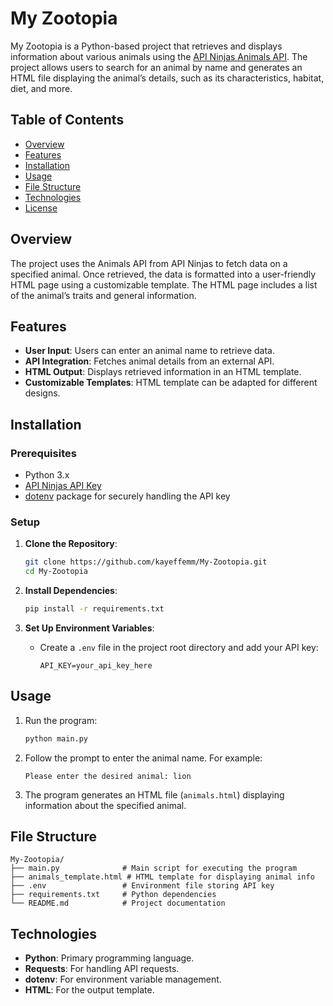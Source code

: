 
# My Zootopia

My Zootopia is a Python-based project that retrieves and displays information about various animals using the [API Ninjas Animals API](https://api-ninjas.com/api/animals). The project allows users to search for an animal by name and generates an HTML file displaying the animal’s details, such as its characteristics, habitat, diet, and more.

## Table of Contents
- [Overview](#overview)
- [Features](#features)
- [Installation](#installation)
- [Usage](#usage)
- [File Structure](#file-structure)
- [Technologies](#technologies)
- [License](#license)

## Overview

The project uses the Animals API from API Ninjas to fetch data on a specified animal. Once retrieved, the data is formatted into a user-friendly HTML page using a customizable template. The HTML page includes a list of the animal’s traits and general information.

## Features
- **User Input**: Users can enter an animal name to retrieve data.
- **API Integration**: Fetches animal details from an external API.
- **HTML Output**: Displays retrieved information in an HTML template.
- **Customizable Templates**: HTML template can be adapted for different designs.

## Installation

### Prerequisites
- Python 3.x
- [API Ninjas API Key](https://api-ninjas.com/signup)
- [dotenv](https://pypi.org/project/python-dotenv/) package for securely handling the API key

### Setup
1. **Clone the Repository**:
   ```bash
   git clone https://github.com/kayeffemm/My-Zootopia.git
   cd My-Zootopia
   ```

2. **Install Dependencies**:
   ```bash
   pip install -r requirements.txt
   ```

3. **Set Up Environment Variables**:
   - Create a `.env` file in the project root directory and add your API key:
     ```plaintext
     API_KEY=your_api_key_here
     ```

## Usage

1. Run the program:
   ```bash
   python main.py
   ```

2. Follow the prompt to enter the animal name. For example:
   ```
   Please enter the desired animal: lion
   ```

3. The program generates an HTML file (`animals.html`) displaying information about the specified animal.

## File Structure

```plaintext
My-Zootopia/
├── main.py              # Main script for executing the program
├── animals_template.html # HTML template for displaying animal info
├── .env                 # Environment file storing API key
├── requirements.txt     # Python dependencies
└── README.md            # Project documentation
```

## Technologies
- **Python**: Primary programming language.
- **Requests**: For handling API requests.
- **dotenv**: For environment variable management.
- **HTML**: For the output template.
